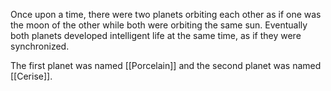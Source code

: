 Once upon a time, there were two planets orbiting each other as if one was the moon of the other while both were orbiting the same sun. Eventually both planets developed intelligent life at the same time, as if they were synchronized.

The first planet was named [[Porcelain]] and the second planet was named [[Cerise]].